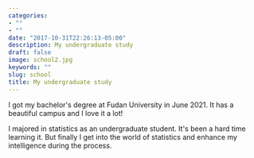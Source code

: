 ```yaml
---
categories:
- ""
- ""
date: "2017-10-31T22:26:13-05:00"
description: My undergraduate study
draft: false
image: school2.jpg
keywords: ""
slug: school
title: My undergraduate study
---
```

I got my bachelor's degree at Fudan University in June 2021. It has a beautiful campus and I love it a lot!

I majored in statistics as an undergraduate student. It's been a hard time learning it. But finally I get into the world of statistics and enhance my intelligence during the process.
